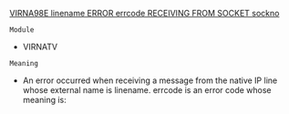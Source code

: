[VIRNA98E linename ERROR errcode RECEIVING FROM SOCKET sockno](https://virtel.readthedocs.io/en/latest/manuals/virtel/Virtel459MG/messages.html?highlight=VIRNA98E#VIRNA98E)

`Module`
- VIRNATV

`Meaning`
- An error occurred when receiving a message from the native IP line whose external name is linename. errcode is an error code whose meaning is:
